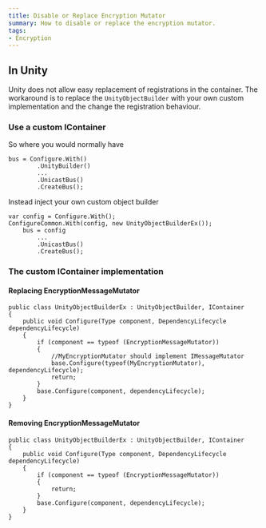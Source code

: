 ```yaml
---
title: Disable or Replace Encryption Mutator
summary: How to disable or replace the encryption mutator.
tags:
- Encryption
---
```



## In Unity

Unity does not allow easy replacement of registrations in the container. The workaround is to replace the `UnityObjectBuilder` with your own custom implementation and the change the registration behaviour.

### Use a custom IContainer

So where you would normally have 

    bus = Configure.With()
            .UnityBuilder()
            ...
            .UnicastBus()
            .CreateBus();

Instead inject your own custom object builder

    var config = Configure.With();
    ConfigureCommon.With(config, new UnityObjectBuilderEx());
        bus = config
            ...
            .UnicastBus()
            .CreateBus();

### The custom IContainer implementation

#### Replacing EncryptionMessageMutator

```
public class UnityObjectBuilderEx : UnityObjectBuilder, IContainer
{
    public void Configure(Type component, DependencyLifecycle dependencyLifecycle)
    {
        if (component == typeof (EncryptionMessageMutator))
        {
			//MyEncryptionMutator should implement IMessageMutator
            base.Configure(typeof(MyEncryptionMutator), dependencyLifecycle);
            return;
        }
        base.Configure(component, dependencyLifecycle);
    }
}
```


#### Removing EncryptionMessageMutator

```
public class UnityObjectBuilderEx : UnityObjectBuilder, IContainer
{
    public void Configure(Type component, DependencyLifecycle dependencyLifecycle)
    {
        if (component == typeof (EncryptionMessageMutator))
        {
            return;
        }
        base.Configure(component, dependencyLifecycle);
    }
}
```
